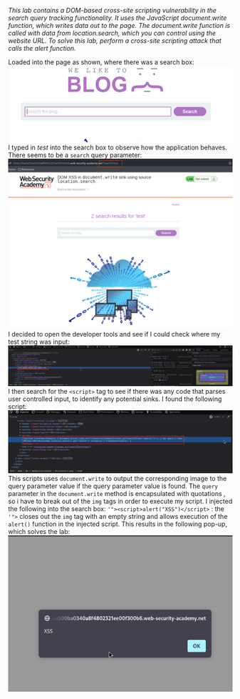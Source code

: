 *This lab contains a DOM-based cross-site scripting vulnerability in the search query tracking functionality. It uses the JavaScript document.write function, which writes data out to the page. The document.write function is called with data from location.search, which you can control using the website URL.
To solve this lab, perform a cross-site scripting attack that calls the alert function.*

Loaded into the page as shown, where there was a search box:
![Screenshot 2024-05-14 at 9.34.25 AM](images/Screenshot%202024-05-14%20at%209.34.25%20AM.png)
I typed in *test* into the search box to observe how the application behaves. There seems to be a `search` query parameter:
![Screenshot 2024-05-14 at 9.35.44 AM](images/Screenshot%202024-05-14%20at%209.35.44%20AM.png)
I decided to open the developer tools and see if I could check where my test string was input:
![Screenshot 2024-05-14 at 9.42.08 AM](images/Screenshot%202024-05-14%20at%209.42.08%20AM.png)
I then search for the `<script>` tag to see if there was any code that parses user controlled input, to identify any potential sinks. I found the following script:
![Screenshot 2024-05-14 at 9.44.42 AM](images/Screenshot%202024-05-14%20at%209.44.42%20AM.png)
This scripts uses `document.write` to output the corresponding image to the query parameter value if the query parameter value is found. The `query` parameter in the `document.write` method is encapsulated with quotations , so i have to break out of the `img` tags in order to execute my script. I injected the following into the search box:
`'"><script>alert("XSS")</script>` : the `'">` closes out the `img` tag with an empty string and allows execution of the `alert()` function in the injected script. 
This results in the following pop-up, which solves the lab:
![Screenshot 2024-05-14 at 10.05.29 AM](images/Screenshot%202024-05-14%20at%2010.05.29%20AM.png)


